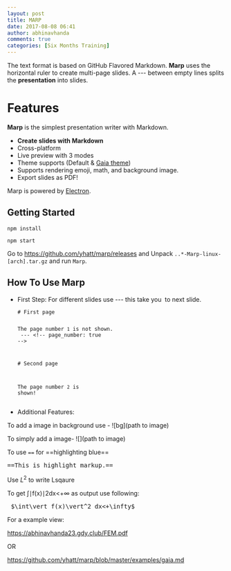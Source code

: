 ```yaml
---
layout: post
title: MARP
date: 2017-08-08 06:41
author: abhinavhanda
comments: true
categories: [Six Months Training]
---
```

<span class="_Tgc">The text format is based on GitHub Flavored Markdown. <b>Marp</b> uses the horizontal ruler to create multi-page slides. A --- between empty lines splits the <b>presentation</b> into slides.</span>
<div class="col-xs-12 col-sm-6">
<div class="post-markdown">
<h1 id="features">Features</h1>
<strong>Marp</strong> is the simplest presentation writer with Markdown.
<ul>
	<li><strong>Create slides with Markdown</strong></li>
	<li>Cross-platform</li>
	<li>Live preview with 3 modes</li>
	<li>Theme supports (Default &amp; <a href="https://speakerdeck.com/yhatt/introducing-marps-gaia-theme" target="_blank" rel="noopener">Gaia theme</a>)</li>
	<li>Supports rendering emoji, math, and background image.</li>
	<li>Export slides as PDF!</li>
</ul>
Marp is powered by <a href="http://electron.atom.io/" target="_blank" rel="noopener">Electron</a>.

</div>
</div>
<h2>Getting Started</h2>
<code>npm install
</code>

<code>npm start</code>

Go to https://github.com/yhatt/marp/releases and Unpack <code>*.*.*-Marp-linux-[arch].tar.gz</code> and run <code>Marp</code>.
<h2>How To Use Marp</h2>
<ul>
	<li>First Step: For different slides use --- this take you  to next slide.
<pre class="highlight"><code><span class="gh"># First page</span>

The page number <span class="sb">`1`</span> is not shown.
<span class="p">
---</span>
<span class="c">&lt;!-- page_number: true --&gt;</span>

<span class="gh"># Second page</span>

The page number <span class="sb">`2`</span> is shown!</code></pre>
</li>
	<li>Additional Features:</li>
</ul>
To add a image in background use - ![bg](path to image)

To simply add a image- ![](path to image)

To use <code>==</code> for ==highlighting blue==
<pre>==This is highlight markup.==</pre>
Use $L^2$ to write Lsqaure

To get <span class="op-symbol small-op mop">∫</span><span class="mord mathrm">∣</span><span class="mord mathit">f</span><span class="mopen">(</span><span class="mord mathit">x</span><span class="mclose">)</span><span class="mord"><span class="mord mathrm">∣</span><span class="vlist"><span class="fontsize-ensurer reset-size5 size5">​</span><span class="reset-textstyle scriptstyle uncramped"><span class="mord mathrm">2</span></span><span class="baseline-fix"><span class="fontsize-ensurer reset-size5 size5">​</span>​</span></span></span><span class="mord mathit">d</span><span class="mord mathit">x</span><span class="mrel">&lt;</span><span class="mord">+</span><span class="mord mathrm">∞ as output use following:
</span>
<pre> $\int\vert f(x)\vert^2 dx&lt;+\infty$</pre>
For a example view:

https://abhinavhanda23.gdy.club/FEM.pdf

OR

https://github.com/yhatt/marp/blob/master/examples/gaia.md
